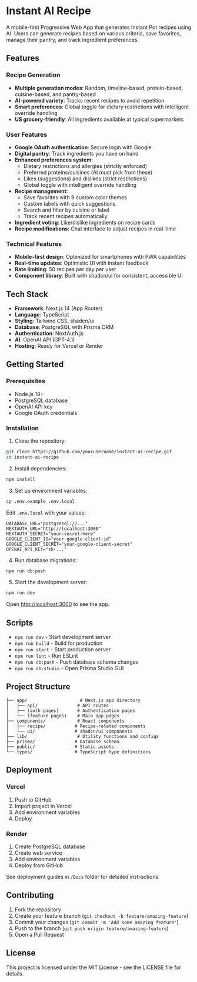# Instant AI Recipe

A mobile-first Progressive Web App that generates Instant Pot recipes using AI. Users can generate recipes based on various criteria, save favorites, manage their pantry, and track ingredient preferences.

## Features

### Recipe Generation
- **Multiple generation modes**: Random, timeline-based, protein-based, cuisine-based, and pantry-based
- **AI-powered variety**: Tracks recent recipes to avoid repetition
- **Smart preferences**: Global toggle for dietary restrictions with intelligent override handling
- **US grocery-friendly**: All ingredients available at typical supermarkets

### User Features
- **Google OAuth authentication**: Secure login with Google
- **Digital pantry**: Track ingredients you have on hand
- **Enhanced preferences system**: 
  - Dietary restrictions and allergies (strictly enforced)
  - Preferred proteins/cuisines (AI must pick from these)
  - Likes (suggestions) and dislikes (strict restrictions)
  - Global toggle with intelligent override handling
- **Recipe management**: 
  - Save favorites with 9 custom color themes
  - Custom labels with quick suggestions
  - Search and filter by cuisine or label
  - Track recent recipes automatically
- **Ingredient voting**: Like/dislike ingredients on recipe cards
- **Recipe modifications**: Chat interface to adjust recipes in real-time

### Technical Features
- **Mobile-first design**: Optimized for smartphones with PWA capabilities
- **Real-time updates**: Optimistic UI with instant feedback
- **Rate limiting**: 50 recipes per day per user
- **Component library**: Built with shadcn/ui for consistent, accessible UI

## Tech Stack

- **Framework**: Next.js 14 (App Router)
- **Language**: TypeScript
- **Styling**: Tailwind CSS, shadcn/ui
- **Database**: PostgreSQL with Prisma ORM
- **Authentication**: NextAuth.js
- **AI**: OpenAI API (GPT-4.1)
- **Hosting**: Ready for Vercel or Render

## Getting Started

### Prerequisites

- Node.js 18+ 
- PostgreSQL database
- OpenAI API key
- Google OAuth credentials

### Installation

1. Clone the repository:
```bash
git clone https://github.com/yourusername/instant-ai-recipe.git
cd instant-ai-recipe
```

2. Install dependencies:
```bash
npm install
```

3. Set up environment variables:
```bash
cp .env.example .env.local
```

Edit `.env.local` with your values:
```env
DATABASE_URL="postgresql://..."
NEXTAUTH_URL="http://localhost:3000"
NEXTAUTH_SECRET="your-secret-here"
GOOGLE_CLIENT_ID="your-google-client-id"
GOOGLE_CLIENT_SECRET="your-google-client-secret"
OPENAI_API_KEY="sk-..."
```

4. Run database migrations:
```bash
npm run db:push
```

5. Start the development server:
```bash
npm run dev
```

Open [http://localhost:3000](http://localhost:3000) to see the app.

## Scripts

- `npm run dev` - Start development server
- `npm run build` - Build for production
- `npm run start` - Start production server
- `npm run lint` - Run ESLint
- `npm run db:push` - Push database schema changes
- `npm run db:studio` - Open Prisma Studio GUI

## Project Structure

```
├── app/                    # Next.js app directory
│   ├── api/               # API routes
│   ├── (auth pages)       # Authentication pages
│   └── (feature pages)    # Main app pages
├── components/            # React components
│   ├── recipe/           # Recipe-related components
│   └── ui/               # shadcn/ui components
├── lib/                   # Utility functions and configs
├── prisma/               # Database schema
├── public/               # Static assets
└── types/                # TypeScript type definitions
```

## Deployment

### Vercel
1. Push to GitHub
2. Import project in Vercel
3. Add environment variables
4. Deploy

### Render
1. Create PostgreSQL database
2. Create web service
3. Add environment variables
4. Deploy from GitHub

See deployment guides in `/Docs` folder for detailed instructions.

## Contributing

1. Fork the repository
2. Create your feature branch (`git checkout -b feature/amazing-feature`)
3. Commit your changes (`git commit -m 'Add some amazing feature'`)
4. Push to the branch (`git push origin feature/amazing-feature`)
5. Open a Pull Request

## License

This project is licensed under the MIT License - see the LICENSE file for details.